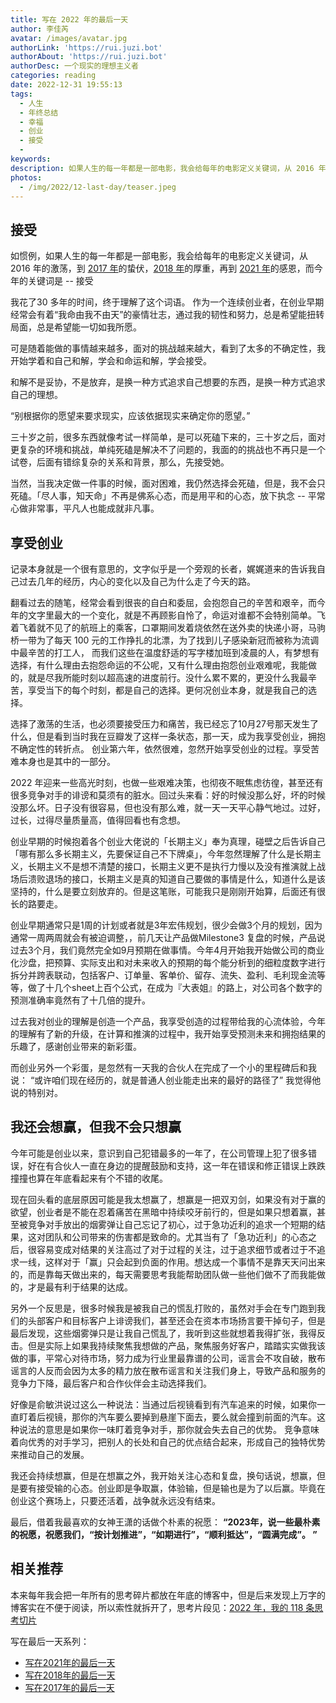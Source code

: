 ```yaml
---
title: 写在 2022 年的最后一天
author: 李佳芮
avatar: /images/avatar.jpg
authorLink: 'https://rui.juzi.bot'
authorAbout: 'https://rui.juzi.bot'
authorDesc: 一个现实的理想主义者
categories: reading
date: 2022-12-31 19:55:13
tags:
  - 人生
  - 年终总结
  - 幸福
  - 创业
  - 接受
  -
keywords:
description: 如果人生的每一年都是一部电影，我会给每年的电影定义关键词，从 2016 年的激荡，到 2017 年的蛰伏，2018 年的厚重，再到 2021 年的感恩，而今年的关键词是 -- 接受
photos:
  - /img/2022/12-last-day/teaser.jpeg
---
```


## 接受

如惯例，如果人生的每一年都是一部电影，我会给每年的电影定义关键词，从 2016 年的激荡，到 [2017 年](https://rui.juzi.bot/thought/2017-12-31-the-last-day-of-2017.html)的蛰伏，[2018 年](https://rui.juzi.bot/thought/2019-02-02-the-last-day-of-2018.html)的厚重，再到 [2021 年](https://rui.juzi.bot/thought/2022-1-1-the-last-day-of-2021.html)的感恩，而今年的关键词是 -- 接受

我花了30 多年的时间，终于理解了这个词语。
作为一个连续创业者，在创业早期经常会有着“我命由我不由天”的豪情壮志，通过我的韧性和努力，总是希望能扭转局面，总是希望能一切如我所愿。

可是随着能做的事情越来越多，面对的挑战越来越大，看到了太多的不确定性，我开始学着和自己和解，学会和命运和解，学会接受。

和解不是妥协，不是放弃，是换一种方式追求自己想要的东西，是换一种方式追求自己的理想。

“别根据你的愿望来要求现实，应该依据现实来确定你的愿望。”

三十岁之前，很多东西就像考试一样简单，是可以死磕下来的，三十岁之后，面对更复杂的环境和挑战，单纯死磕是解决不了问题的，我面的的挑战也不再只是一个试卷，后面有错综复杂的关系和背景，那么，先接受她。

当然，当我决定做一件事的时候，面对困难，我仍然选择会死磕，但是，我不会只死磕。「尽人事，知天命」不再是佛系心态，而是用平和的心态，放下执念 -- 平常心做非常事，平凡人也能成就非凡事。

## 享受创业

记录本身就是一个很有意思的，文字似乎是一个旁观的长者，娓娓道来的告诉我自己过去几年的经历，内心的变化以及自己为什么走了今天的路。

翻看过去的随笔，经常会看到很丧的自白和委屈，会抱怨自己的辛苦和艰辛，而今年的文字里最大的一个变化，就是不再顾影自怜了，命运对谁都不会特别简单。飞着飞着就不见了的航班上的乘客，口罩期间发着烧依然在送外卖的快递小哥，马驹桥一带为了每天 100 元的工作挣扎的北漂，为了找到儿子感染新冠而被称为流调中最辛苦的打工人， 而我们这些在温度舒适的写字楼加班到凌晨的人，有梦想有选择，有什么理由去抱怨命运的不公呢，又有什么理由抱怨创业艰难呢，我能做的，就是尽我所能时刻以超高速的进度前行。没什么累不累的，更没什么我最辛苦，享受当下的每个时刻，都是自己的选择。更何况创业本身，就是我自己的选择。

选择了激荡的生活，也必须要接受压力和痛苦，我已经忘了10月27号那天发生了什么，但是看到当时我在豆瓣发了这样一条状态，那一天，成为我享受创业，拥抱不确定性的转折点。
创业第六年，依然很难，忽然开始享受创业的过程。享受苦难本身也是其中的一部分。

2022 年迎来一些高光时刻，也做一些艰难决策，也彻夜不眠焦虑彷徨，甚至还有很多竞争对手的诽谤和莫须有的脏水。回过头来看：好的时候没那么好，坏的时候没那么坏。日子没有很容易，但也没有那么难，就一天一天平心静气地过。过好，过长，过得尽量质量高，值得回看也有念想。

创业早期的时候抱着各个创业大佬说的「长期主义」奉为真理，碰壁之后告诉自己「哪有那么多长期主义，先要保证自己不下牌桌」，今年忽然理解了什么是长期主义，长期主义不是想不清楚的接口，长期主义更不是执行力慢以及没有推演就上战场后溃败退场的接口，长期主义是真的知道自己要做的事情是什么，知道什么是该坚持的，什么是要立刻放弃的。但是这笔账，可能我只是刚刚开始算，后面还有很长的路要走。

创业早期通常只是1周的计划或者就是3年宏伟规划，很少会做3个月的规划，因为通常一周两周就会有被迫调整，，前几天让产品做Milestone3 复盘的时候，产品说过去3个月，我们竟然完全如9月预期在做事情。今年4月开始我开始做公司的商业化沙盘，把预算、实际支出和对未来收入的预期的每个能分析到的细粒度数字进行拆分并跨表联动，包括客户、订单量、客单价、留存、流失、盈利、毛利现金流等等，做了十几个sheet上百个公式，在成为『大表姐』的路上，对公司各个数字的预测准确率竟然有了十几倍的提升。

过去我对创业的理解是创造一个产品，我享受创造的过程带给我的心流体验，今年的理解有了新的升级，在计算和推演的过程中，我开始享受预测未来和拥抱结果的乐趣了，感谢创业带来的新彩蛋。

而创业另外一个彩蛋，是忽然有一天我的合伙人在完成了一个小的里程碑后和我说：
“或许咱们现在经历的，就是普通人创业能走出来的最好的路径了”
我觉得他说的特别对。

## 我还会想赢，但我不会只想赢

今年可能是创业以来，意识到自己犯错最多的一年了，在公司管理上犯了很多错误，好在有合伙人一直在身边的提醒鼓励和支持，这一年在错误和修正错误上跌跌撞撞也算在年底看起来有个不错的收尾。

现在回头看的底层原因可能是我太想赢了，想赢是一把双刃剑，如果没有对于赢的欲望，创业者是不能在忍着痛苦在黑暗中持续咬牙前行的，但是如果只想着赢，甚至被竞争对手放出的烟雾弹让自己忘记了初心，过于急功近利的追求一个短期的结果，这对团队和公司带来的伤害都是致命的。尤其当有了「急功近利」的心态之后，很容易变成对结果的关注高过了对于过程的关注，过于追求细节或者过于不追求一线，这样对于「赢」只会起到负面的作用。想达成一个事情不是靠天天问出来的，而是靠每天做出来的，每天需要思考我能帮助团队做一些他们做不了而我能做的，才是最有利于结果的达成。

另外一个反思是，很多时候我是被我自己的慌乱打败的，虽然对手会在专门跑到我们的头部客户和目标客户上诽谤我们，甚至还会在资本市场扬言要干掉句子，但是最后发现，这些烟雾弹只是让我自己慌乱了，我听到这些就想着我得扩张，我得反击。但是实际上如果我持续聚焦我想做的产品，聚焦服务好客户，踏踏实实做我该做的事，平常心对待市场，努力成为行业里最靠谱的公司，谣言会不攻自破，散布谣言的人反而会因为太多的精力放在散布谣言和关注我们身上，导致产品和服务的竞争力下降，最后客户和合作伙伴会主动选择我们。

好像是俞敏洪说过这么一种说法：当通过后视镜看到有汽车追来的时候，如果你一直盯着后视镜，那你的汽车要么要掉到悬崖下面去，要么就会撞到前面的汽车。这种说法的意思是如果你一味盯着竞争对手，那你就会失去自己的优势。
竞争意味着向优秀的对手学习，把别人的长处和自己的优点结合起来，形成自己的独特优势来推动自己的发展。

我还会持续想赢，但是在想赢之外，我开始关注心态和复盘，换句话说，想赢，但是要有接受输的心态。创业即是争取赢，体验输，但是输也是为了以后赢。毕竟在创业这个赛场上，只要还活着，战争就永远没有结束。

最后，借着我最喜欢的女神王潇的话做个朴素的祝愿：
**“2023年，说一些最朴素的祝愿，祝愿我们，“按计划推进”，“如期进行”，“顺利抵达”，“圆满完成”。 ”**

## 相关推荐

本来每年我会把一年所有的思考碎片都放在年底的博客中，但是后来发现上万字的博客实在不便于阅读，所以索性就拆开了，思考片段见：[2022 年，我的 118 条思考切片](http://rui.juzi.bot/reading/2022-12-31-2022-journal.html)

写在最后一天系列：

- [写在2021年的最后一天](https://rui.juzi.bot/thought/2022-1-1-the-last-day-of-2021.html)
- [写在2018年的最后一天](https://rui.juzi.bot/thought/2019-02-02-the-last-day-of-2018.html)
- [写在2017年的最后一天](https://rui.juzi.bot/thought/2017-12-31-the-last-day-of-2017.html)
